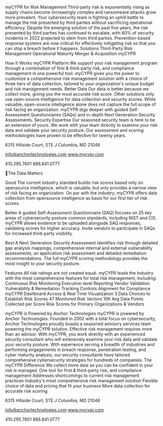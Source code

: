 myCYPR for
Risk Management
Third-party risk is exponentially rising as supply chains become increasingly complex and ransomware attacks grow more prevalent. Your cybersecurity team is fighting an uphill battle to manage the risk presented by third parties without sacrificing operational efficiency. Despite the emerging solution of the past five years, the risk presented by third parties has continued to escalate, with 60% of security incidents in 2022 projected to stem from third parties. Prevention-based response systems are now critical for effectively mitigating risk so that you can stop a breach before it happens.
Solutions
Third-Party Risk Management
Operational Maturity
Merger & Acquisition
myCYPR

How It Works
myCYPR Platform
We support your risk management program through a combination of first & third-party risk, and compliance management in one powerful tool. myCYPR gives you the power to customize a comprehensive risk management solution with a choice of three tiers of data collection, tailored to your organization's unique budget and risk management needs.
Better Data
Our data is better because we collect more, giving you the most accurate risk score. Other solutions only use open-source intelligence for data collection and security scores. While valuable, open-source intelligence alone does not capture the full scope of risk facing an organization. myCYPR digs deeper with guided Self-Assessment Questionnaires (SAQs) and in-depth Next Generation Security Assessments.
Security Expertise
Our seasoned security team is here to be an extension of yours. We work with your team directly to examine your risk data and validate your security posture. Our assessment and scoring methodologies have proven to be effective for twenty years.

6315 Hillside Court, STE J Columbia, MD 21046

info@anchortechnologies.com www.mycypr.com

410.295.7601 866.841.0777

The Data Matters

Good
The current industry standard builds risk scores based only on opensource intelligence, which is valuable, but only provides a narrow view of risk facing an organization. On par with the industry, myCYPR offers data collection from opensource intelligence as basis for our first tier of risk scores.

Better
A guided Self-Assessment Questionnaire (SAQ) focuses on 25 key areas of cybersecurity posture common standards, including NIST and CIS. myCYPR allows evidence to be uploaded alongside SAQ responses, validating scores for higher accuracy. Invite vendors to participate in SAQs for increased third-party visibility.

Best
A Next Generation Security Assessment identifies risk through detailed gap analysis mappings, comprehensive internal and external vulnerability assessments, an application risk assessment and detailed remediation recommendations. The full myCYPR scoring methodology provides the most insight to your security posture.

Features
All risk ratings are not created equal. myCYPR leads the industry with the most comprehensive features for total risk management, including:
Continuous Risk Monitoring
Executive-level Reporting
Vendor Validation
Vulnerability & Remediation Tracking
Controls Alignment for Compliance myCYPR Dashboard Access & Real Time Visualization 3 Data Choices to Establish Risk Scores
47 Monitored Risk Vectors 10K Avg Data Points Collected per Score
Risk Scores for Primary Organizations & Vendors

myCYPR is Powered by Anchor Technologies
myCYPR is powered by Anchor Technologies. Founded in 2002 with a total focus on cybersecurity, Anchor Technologies proudly boasts a seasoned advisory services team powering the myCYPR solution. Effective risk management requires more than an advisor. With myCYPR, you work directly with an experienced security consultant who will extensively examine your risk data and validate your security posture. With experience serving a breadth of industries and performing engagements in breach response, penetration testing, and cyber maturity analysis, our security consultants have tailored comprehensive cybersecurity strategies for hundreds of companies.
The myCYPR Difference
We collect more data so you can be confident in your risk is managed.
One tool for first & third-party risk, and compliance management
Addresses shortcomings to current risk management practices
Industry's most comprehensive risk management solution
Flexible choice of data and pricing that fit your business
More data collection for accurate risk scoring

6315 Hillside Court, STE J Columbia, MD 21046

info@anchortechnologies.com www.mycypr.com

410.295.7601 866.841.0777


